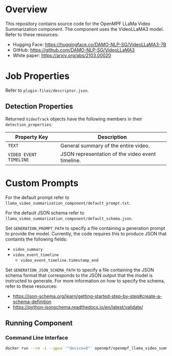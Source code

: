 # Overview

This repository contains source code for the OpenMPF LLaMa Video Summarization component. The component uses the VideoLLaMA3 model. Refer to these resources:
- Hugging Face: https://huggingface.co/DAMO-NLP-SG/VideoLLaMA3-7B
- GitHub: https://github.com/DAMO-NLP-SG/VideoLLaMA3
- White paper: https://arxiv.org/abs/2103.00020

# Job Properties

Refer to `plugin-files/descriptor.json`.

## Detection Properties

Returned `VideoTrack` objects have the following members in their `detection_properties`:

| Property Key                     | Description 
|----------------------------------|----------------------------------------------------------------------------------------------------------------------------------------
| `TEXT`                 | General summary of the entire video.
| `VIDEO EVENT TIMELINE` | JSON representation of the video event timeline.

# Custom Prompts

For the default prompt refer to `llama_video_summarization_component/default_prompt.txt`.

For the default JSON schema refer to `llama_video_summarization_component/default_schema.json`.

Set `GENERATION_PROMPT_PATH` to specify a file containing a generation prompt to provide the model.
Currently, the code requires this to produce JSON that containts the following fields:
- `video_summary`
- `video_event_timeline`
    - `video_event_timeline.timestamp_end`

Set `GENERATION_JSON_SCHEMA_PATH` to specify a file containing the JSON schema format that
corresponds to the JSON output that the model is instructed to generate. For more information on 
how to specify the schema, refer to these resources: 
- https://json-schema.org/learn/getting-started-step-by-step#create-a-schema-definition
- https://python-jsonschema.readthedocs.io/en/latest/validate/

## Running Component

### Command Line Interface

```bash
docker run --rm -i --gpus '"device=0"' openmpf/openmpf_llama_video_summarization:latest -t video --end 154 -M FRAME_WIDTH=426 -M FRAME_HEIGHT=240 - < tests/data/dog.mp4 > out.json
```
